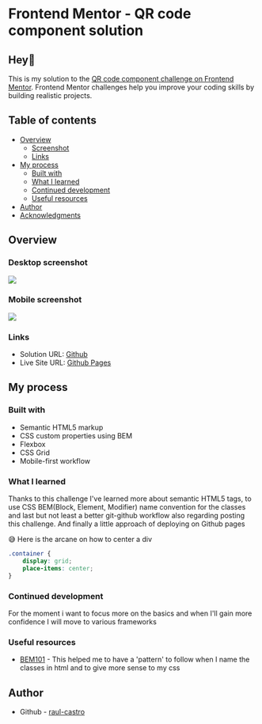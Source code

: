# Frontend Mentor - QR code component solution

## Hey👋

This is my solution to the [QR code component challenge on Frontend Mentor](https://www.frontendmentor.io/challenges/qr-code-component-iux_sIO_H). Frontend Mentor challenges help you improve your coding skills by building realistic projects.

## Table of contents

- [Overview](#overview)
  - [Screenshot](#screenshot)
  - [Links](#links)
- [My process](#my-process)
  - [Built with](#built-with)
  - [What I learned](#what-i-learned)
  - [Continued development](#continued-development)
  - [Useful resources](#useful-resources)
- [Author](#author)
- [Acknowledgments](#acknowledgments)

## Overview

### Desktop screenshot

![](./design/Desktop-Screenshot_qr-code-component.png)

### Mobile screenshot

![](./design/Mobile-Screenshot_qr-code-component.jpeg)

### Links

- Solution URL: [Github](https://github.com/raul-castro/frontend-mentor-challenges/tree/main/qr-code-component)
- Live Site URL: [Github Pages](https://raul-castro.github.io/frontend-mentor-challenges/qr-code-component/)

## My process

### Built with

- Semantic HTML5 markup
- CSS custom properties using BEM
- Flexbox
- CSS Grid
- Mobile-first workflow

### What I learned

Thanks to this challenge I've learned more about semantic HTML5 tags, to use CSS BEM(Block, Element, Modifier) name convention for the classes and last but not least a better git-github workflow also regarding posting this challenge. And finally a little approach of deploying on Github pages

😅 Here is the arcane on how to center a div

```css
.container {
	display: grid;
	place-items: center;
}
```

### Continued development

For the moment i want to focus more on the basics and when I'll gain more confidence I will move to various frameworks

### Useful resources

- [BEM101](https://css-tricks.com/bem-101/) - This helped me to have a 'pattern' to follow when I name the classes in html and to give more sense to my css

## Author

- Github - [raul-castro](https://github.com/raul-castro)
